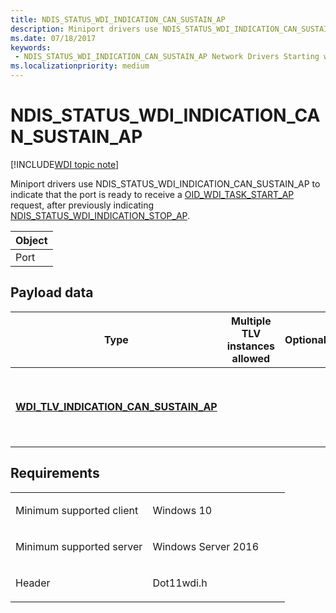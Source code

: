 ```yaml
---
title: NDIS_STATUS_WDI_INDICATION_CAN_SUSTAIN_AP
description: Miniport drivers use NDIS_STATUS_WDI_INDICATION_CAN_SUSTAIN_AP to indicate that the port is ready to receive a OID_WDI_TASK_START_AP request, after previously indicating NDIS_STATUS_WDI_INDICATION_STOP_AP.
ms.date: 07/18/2017
keywords:
 - NDIS_STATUS_WDI_INDICATION_CAN_SUSTAIN_AP Network Drivers Starting with Windows Vista
ms.localizationpriority: medium
---
```


# NDIS\_STATUS\_WDI\_INDICATION\_CAN\_SUSTAIN\_AP

[!INCLUDE[WDI topic note](../includes/wdi-version-warning.md)]


Miniport drivers use NDIS\_STATUS\_WDI\_INDICATION\_CAN\_SUSTAIN\_AP to indicate that the port is ready to receive a [OID\_WDI\_TASK\_START\_AP](oid-wdi-task-start-ap.md) request, after previously indicating [NDIS\_STATUS\_WDI\_INDICATION\_STOP\_AP](ndis-status-wdi-indication-stop-ap.md).

| Object |
|--------|
| Port   |

 

## Payload data


| Type                                                                                     | Multiple TLV instances allowed | Optional | Description                                                     |
|------------------------------------------------------------------------------------------|--------------------------------|----------|-----------------------------------------------------------------|
| [**WDI\_TLV\_INDICATION\_CAN\_SUSTAIN\_AP**](./wdi-tlv-indication-can-sustain-ap.md) |                                |          | The reason the adapter can now sustain 802.11 AP functionality. |

 

## Requirements

<table>
<colgroup>
<col width="50%" />
<col width="50%" />
</colgroup>
<tbody>
<tr class="odd">
<td><p>Minimum supported client</p></td>
<td><p>Windows 10</p></td>
</tr>
<tr class="even">
<td><p>Minimum supported server</p></td>
<td><p>Windows Server 2016</p></td>
</tr>
<tr class="odd">
<td><p>Header</p></td>
<td>Dot11wdi.h</td>
</tr>
</tbody>
</table>

 

